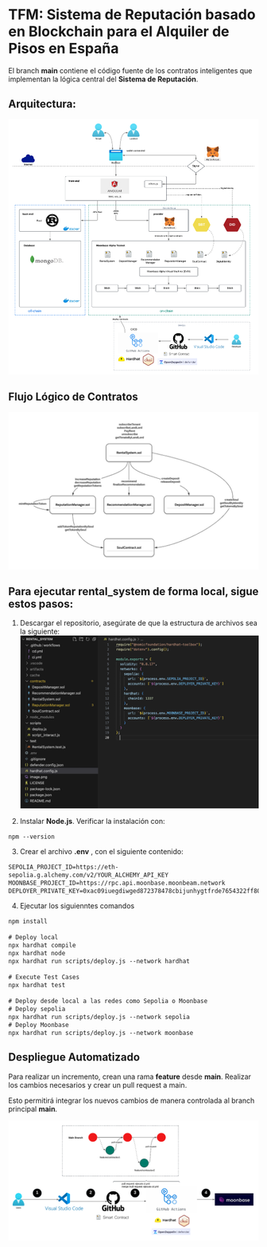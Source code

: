 # TFM: Sistema de Reputación basado en Blockchain para el Alquiler de Pisos en España
El branch **main** contiene el código fuente de los contratos inteligentes que implementan la lógica central del **Sistema de Reputación**.


## Arquitectura:

![Arquitectura](./static/image.png)

## Flujo Lógico de Contratos

![Flujo Lógico de Contratos](./static/flujo_logico.png)

## Para ejecutar rental_system de forma local, sigue estos pasos:

1. Descargar el repositorio, asegúrate de que la estructura de archivos sea la siguiente:
![Arquetipo](./static/source.png)

2. Instalar **Node.js**.
Verificar la instalación con:
```shell
npm --version

```

3. Crear el archivo **.env** , con el siguiente contenido:

```shell
SEPOLIA_PROJECT_ID=https://eth-sepolia.g.alchemy.com/v2/YOUR_ALCHEMY_API_KEY
MOONBASE_PROJECT_ID=https://rpc.api.moonbase.moonbeam.network
DEPLOYER_PRIVATE_KEY=0xac09iuegdiwged872378478cbijunhygtfrde7654322ff80

```
4. Ejecutar los siguienntes comandos

```shell
npm install

# Deploy local
npx hardhat compile
npx hardhat node
npx hardhat run scripts/deploy.js --network hardhat

# Execute Test Cases
npx hardhat test

# Deploy desde local a las redes como Sepolia o Moonbase
# Deploy sepolia
npx hardhat run scripts/deploy.js --network sepolia
# Deploy Moonbase
npx hardhat run scripts/deploy.js --network moonbase
```

## Despliegue Automatizado

Para realizar un incremento, crean una rama **feature** desde **main**. Realizar los cambios necesarios y crear un pull request a main.

Esto permitirá integrar los nuevos cambios de manera controlada al branch principal **main**.


![Arquitectura](./static/ci_cd.png)